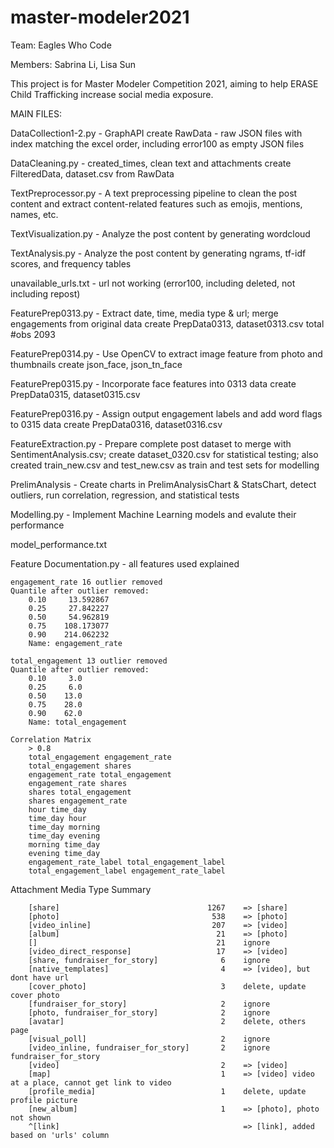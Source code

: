 # master-modeler2021

Team: Eagles Who Code

Members: Sabrina Li, Lisa Sun


This project is for Master Modeler Competition 2021, aiming to help ERASE Child Trafficking increase social media exposure.


MAIN FILES:


DataCollection1-2.py - GraphAPI
	create RawData - raw JSON files with index matching the excel order, including error100 as empty JSON files


DataCleaning.py - created_times, clean text and attachments
	create FilteredData, dataset.csv from RawData


TextPreprocessor.py - A text preprocessing pipeline to clean the post content and extract content-related features such as emojis, mentions, names, etc.

TextVisualization.py - Analyze the post content by generating wordcloud

TextAnalysis.py - Analyze the post content by generating ngrams, tf-idf scores, and frequency tables


unavailable_urls.txt - url not working (error100, including deleted, not including repost)


FeaturePrep0313.py - Extract date, time, media type & url; merge engagements from original data
	create PrepData0313, dataset0313.csv
	total #obs 2093


FeaturePrep0314.py - Use OpenCV to extract image feature from photo and thumbnails
	create json_face, json_tn_face


FeaturePrep0315.py - Incorporate face features into 0313 data
	create PrepData0315, dataset0315.csv


FeaturePrep0316.py - Assign output engagement labels and add word flags to 0315 data
	create PrepData0316, dataset0316.csv


FeatureExtraction.py - Prepare complete post dataset to merge with SentimentAnalysis.csv;
	create dataset_0320.csv for statistical testing; also created train_new.csv and test_new.csv as train and test sets for modelling


PrelimAnalysis - Create charts in PrelimAnalysisChart & StatsChart, detect outliers, run correlation, regression, and statistical tests

Modelling.py - Implement Machine Learning models and evalute their performance

model_performance.txt

Feature Documentation.py - all features used explained


	engagement_rate 16 outlier removed
	Quantile after outlier removed: 
		0.10     13.592867
		0.25     27.842227
		0.50     54.962819
		0.75    108.173077
		0.90    214.062232
		Name: engagement_rate

	total_engagement 13 outlier removed
	Quantile after outlier removed: 
		0.10     3.0
		0.25     6.0
		0.50    13.0
		0.75    28.0
		0.90    62.0
		Name: total_engagement

	Correlation Matrix
		> 0.8
		total_engagement engagement_rate
		total_engagement shares
		engagement_rate total_engagement
		engagement_rate shares
		shares total_engagement
		shares engagement_rate
		hour time_day
		time_day hour
		time_day morning
		time_day evening
		morning time_day
		evening time_day
		engagement_rate_label total_engagement_label
		total_engagement_label engagement_rate_label

Attachment Media Type Summary 

		[share]                                 1267	=> [share]
		[photo]                                  538	=> [photo]
		[video_inline]                           207	=> [video]
		[album]                                   21	=> [photo]
		[]                                        21	ignore
		[video_direct_response]                   17	=> [video]
		[share, fundraiser_for_story]              6	ignore
		[native_templates]                         4	=> [video], but dont have url
		[cover_photo]                              3	delete, update cover photo
		[fundraiser_for_story]                     2	ignore
		[photo, fundraiser_for_story]              2	ignore
		[avatar]                                   2	delete, others page
		[visual_poll]                              2	ignore
		[video_inline, fundraiser_for_story]       2 	ignore fundraiser_for_story
		[video]                                    2	=> [video]
		[map]                                      1	=> [video] video at a place, cannot get link to video
		[profile_media]                            1    delete, update profile picture
		[new_album]                                1    => [photo], photo not shown
		^[link]											=> [link], added based on 'urls' column


